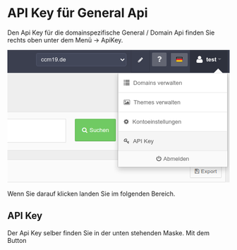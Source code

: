 # API Key für General Api

Den Api Key für die domainspezifische General / Domain Api finden Sie rechts oben unter dem Menü -> ApiKey.

![menuapikey](../assets/menuapikey.png)

Wenn Sie darauf klicken landen Sie im folgenden Bereich.

## API Key 

Der Api Key selber finden Sie in der unten stehenden Maske. Mit dem Button 

